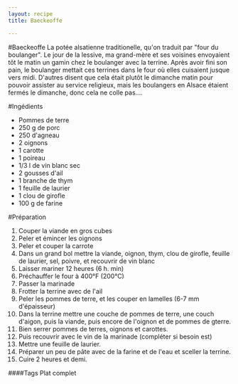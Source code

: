 ```yaml
---
layout: recipe
title: Baeckeoffe

---
```

#Baeckeoffe
La potée alsatienne traditionelle, qu'on traduit par "four du boulanger". Le jour de la lessive, ma grand-mère et ses voisines envoyaient tôt le matin un gamin chez le boulanger avec la terrine. Après avoir fini son pain, le boulanger mettait ces terrines dans le four où elles cuisaient jusque vers midi. D'autres disent que cela était plutôt le dimanche matin pour pouvoir assister au service religieux, mais les boulangers en Alsace étaient fermés le dimanche, donc cela ne colle pas....

#Ingédients
* Pommes de terre
* 250 g de porc
* 250 d'agneau
* 2 oignons
* 1 carotte
* 1 poireau
* 1/3 l de vin blanc sec
* 2 gousses d'ail
* 1 branche de thym
* 1 feuille de laurier
* 1 clou de girofle
* 100 g de farine

#Préparation
1. Couper la viande en gros cubes
2. Peler et émincer les oignons
3. Peler et couper la carrote
4. Dans un grand bol mettre la viande, oignon, thym, clou de girofle, feuille de laurier, sel, poivre, et recouvrir de vin blanc
5. Laisser mariner 12 heures (6 h. min)
6. Préchauffer le four à 400°F (200°C)
7. Passer la marinade
8. Frotter la terrine avec de l'ail
9. Peler les pommes de terre, et les couper en lamelles (6-7 mm d'épaisseur)
10. Dans la terrine mettre une couche de pommes de terre, une couch d'aigon, puis la viande, puis encore de l'oignon et de pommes de gterre.
11. Bien serrer pommes de terres, oignons et carottes.
12. Puis recouvrir avec le vin de la marinade (compléter si besoin est)
13. Mettre une feuille de laurier.
14. Préparer un peu de pâte avec de la farine et de l'eau et sceller la terrine.
15. Cuire 2 heures et demi.

####Tags
Plat complet


